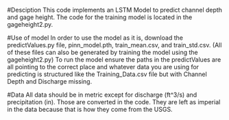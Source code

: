 #Desciption
This code implements an LSTM Model to predict channel depth and gage height. The code for the training model is located in the gageheight2.py.

#Use of model
In order to use the model as it is, download the predictValues.py file, pinn_model.pth, train_mean.csv, and train_std.csv. (All of these files can also be generated by training the model using the gageheight2.py)
To run the model ensure the paths in the predictValues are all pointing to the correct place and whatever data you are using for predicting is structured like the Training_Data.csv file but with Channel Depth and Discharge missing.

#Data
All data should be in metric except for discharge (ft^3/s) and precipitation (in). Those are converted in the code. They are left as imperial in the data because that is how they come from the USGS.
